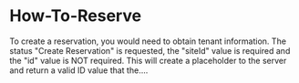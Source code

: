 # How-To-Reserve

To create a reservation, you would need to obtain tenant information. The status "Create Reservation" is requested, the "siteId" value is required and the "id" value is NOT required. This will create a placeholder to the server and return a valid ID value that the....
